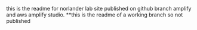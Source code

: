this is the readme for norlander lab site 
published on github branch amplify and aws amplify studio.
**this is the readme of a working branch so not published
